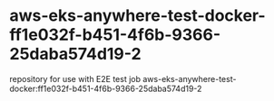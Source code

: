 # aws-eks-anywhere-test-docker-ff1e032f-b451-4f6b-9366-25daba574d19-2
repository for use with E2E test job aws-eks-anywhere-test-docker:ff1e032f-b451-4f6b-9366-25daba574d19-2
